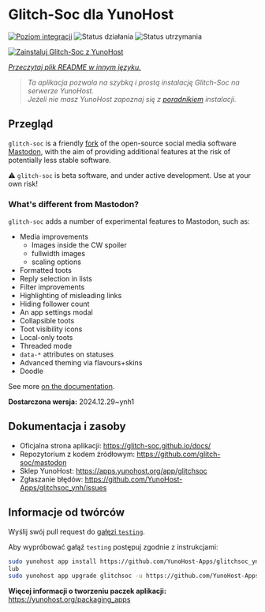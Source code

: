 <!--
To README zostało automatycznie wygenerowane przez <https://github.com/YunoHost/apps/tree/master/tools/readme_generator>
Nie powinno być ono edytowane ręcznie.
-->

# Glitch-Soc dla YunoHost

[![Poziom integracji](https://apps.yunohost.org/badge/integration/glitchsoc)](https://ci-apps.yunohost.org/ci/apps/glitchsoc/)
![Status działania](https://apps.yunohost.org/badge/state/glitchsoc)
![Status utrzymania](https://apps.yunohost.org/badge/maintained/glitchsoc)

[![Zainstaluj Glitch-Soc z YunoHost](https://install-app.yunohost.org/install-with-yunohost.svg)](https://install-app.yunohost.org/?app=glitchsoc)

*[Przeczytaj plik README w innym języku.](./ALL_README.md)*

> *Ta aplikacja pozwala na szybką i prostą instalację Glitch-Soc na serwerze YunoHost.*  
> *Jeżeli nie masz YunoHost zapoznaj się z [poradnikiem](https://yunohost.org/install) instalacji.*

## Przegląd

`glitch-soc` is a friendly [fork](https://en.wikipedia.org/wiki/Fork_(software_development)) of the open-source social media software [Mastodon](https://joinmastodon.org/), with the aim of providing additional features at the risk of potentially less stable software.

⚠️ `glitch-soc` is beta software, and under active development. Use at your own risk!

###  What's different from Mastodon?

`glitch-soc` adds a number of experimental features to Mastodon, such as:

- Media improvements
  - Images inside the CW spoiler
  - fullwidth images
  - scaling options
- Formatted toots
- Reply selection in lists
- Filter improvements
- Highlighting of misleading links
- Hiding follower count
- An app settings modal
- Collapsible toots
- Toot visibility icons
- Local-only toots
- Threaded mode
- `data-*` attributes on statuses
- Advanced theming via flavours+skins
- Doodle

See more [on the documentation](https://glitch-soc.github.io/docs/).


**Dostarczona wersja:** 2024.12.29~ynh1
## Dokumentacja i zasoby

- Oficjalna strona aplikacji: <https://glitch-soc.github.io/docs/>
- Repozytorium z kodem źródłowym: <https://github.com/glitch-soc/mastodon>
- Sklep YunoHost: <https://apps.yunohost.org/app/glitchsoc>
- Zgłaszanie błędów: <https://github.com/YunoHost-Apps/glitchsoc_ynh/issues>

## Informacje od twórców

Wyślij swój pull request do [gałęzi `testing`](https://github.com/YunoHost-Apps/glitchsoc_ynh/tree/testing).

Aby wypróbować gałąź `testing` postępuj zgodnie z instrukcjami:

```bash
sudo yunohost app install https://github.com/YunoHost-Apps/glitchsoc_ynh/tree/testing --debug
lub
sudo yunohost app upgrade glitchsoc -u https://github.com/YunoHost-Apps/glitchsoc_ynh/tree/testing --debug
```

**Więcej informacji o tworzeniu paczek aplikacji:** <https://yunohost.org/packaging_apps>
